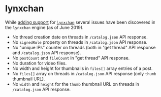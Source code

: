 # lynxchan

While [adding support](http://lynxhub.com/lynxchan/res/722.html#q984) for [`lynxchan`](http://lynxhub.com/) several issues have been discovered in the `lynxchan` engine (as of June 2019).

* No thread creation date on threads in `/catalog.json` API response.
* No `signedRole` property on threads in `/catalog.json` API response.
* No "unique IPs" counter on threads (both in "get thread" API response and `/catalog.json` API response).
* No `postCount` and `fileCount` in "get thread" API response.
* No duration for video files.
* No width and height for thumbnails in `files[]` array entries of a post.
* No `files[]` array on threads in `/catalog.json` API response (only `thumb` thumbnail URL).
* No `width` and `height` for the `thumb` thumbnail URL on threads in `/catalog.json` API response.
